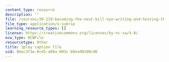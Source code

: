 ```yaml
---
content_type: resource
description: ''
file: /courses/20-219-becoming-the-next-bill-nye-writing-and-hosting-the-educational-show-january-iap-2015/86ec3f3e0cd5a89a093c89ea90100c96_iR6FUYCNi5A.srt
file_type: application/x-subrip
learning_resource_types: []
license: https://creativecommons.org/licenses/by-nc-sa/4.0/
ocw_type: OCWFile
resourcetype: Other
title: 3play caption file
uid: 86ec3f3e-0cd5-a89a-093c-89ea90100c96
---
```

